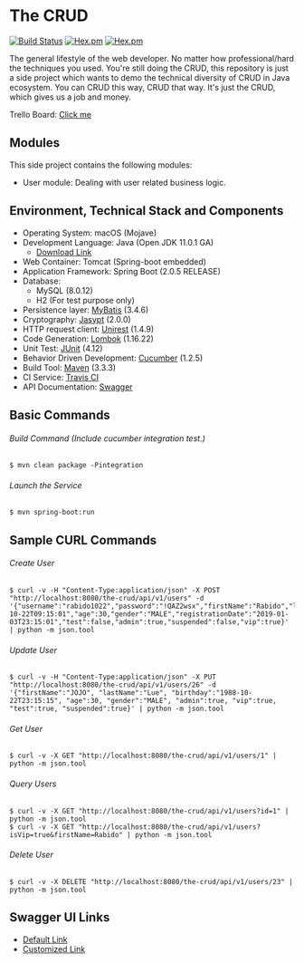 # The CRUD
[![Build Status](https://travis-ci.com/yotsuba1022/the-curd.svg?branch=master)](https://travis-ci.com/yotsuba1022/the-curd)
[![Hex.pm](https://img.shields.io/badge/language-java-blue.svg)]()
[![Hex.pm](https://img.shields.io/hexpm/l/plug.svg)]()

The general lifestyle of the web developer. No matter how professional/hard the techniques you used. You're still doing the CRUD, this repository is just a side project which wants to demo the technical diversity of CRUD in Java ecosystem. You can CRUD this way, CRUD that way. It's just the CRUD, which gives us a job and money.

Trello Board: [Click me](https://trello.com/b/R6dgEl2m/the-crud-storyboard)

## Modules

This side project contains the following modules:
- User module: Dealing with user related business logic.

## Environment, Technical Stack and Components
- Operating System: macOS (Mojave)
- Development Language: Java (Open JDK 11.0.1 GA)
  - [Download Link](https://jdk.java.net/11/)
- Web Container: Tomcat (Spring-boot embedded)
- Application Framework: Spring Boot (2.0.5 RELEASE)
- Database:
    - MySQL (8.0.12)
    - H2 (For test purpose only)
- Persistence layer: [MyBatis](http://www.mybatis.org/mybatis-3/) (3.4.6)
- Cryptography: [Jasypt](http://www.jasypt.org/) (2.0.0)
- HTTP request client: [Unirest](https://github.com/Kong/unirest-java) (1.4.9)
- Code Generation: [Lombok](https://projectlombok.org/) (1.16.22)
- Unit Test: [JUnit](https://junit.org/junit5/) (4.12)
- Behavior Driven Development: [Cucumber](https://cucumber.io/) (1.2.5)
- Build Tool: [Maven](https://maven.apache.org/) (3.3.3)
- CI Service: [Travis CI](https://travis-ci.com/)
- API Documentation: [Swagger](https://swagger.io/)

## Basic Commands
###### Build Command (Include cucumber integration test.)
```
$ mvn clean package -Pintegration
```

###### Launch the Service
```
$ mvn spring-boot:run
```

## Sample CURL Commands
###### Create User
```
$ curl -v -H "Content-Type:application/json" -X POST "http://localhost:8080/the-crud/api/v1/users" -d '{"username":"rabido1022","password":"!QAZ2wsx","firstName":"Rabido","lastName":"JOJO","birthday":"1988-10-22T09:15:01","age":30,"gender":"MALE","registrationDate":"2019-01-03T23:15:01","test":false,"admin":true,"suspended":false,"vip":true}' | python -m json.tool
```
###### Update User
```
$ curl -v -H "Content-Type:application/json" -X PUT "http://localhost:8080/the-crud/api/v1/users/26" -d '{"firstName":"JOJO", "lastName":"Lue", "birthday":"1988-10-22T23:15:15", "age":30, "gender":"MALE", "admin":true, "vip":true, "test":true, "suspended":true}' | python -m json.tool
```
###### Get User
```
$ curl -v -X GET "http://localhost:8080/the-crud/api/v1/users/1" | python -m json.tool
```
###### Query Users
```
$ curl -v -X GET "http://localhost:8080/the-crud/api/v1/users?id=1" | python -m json.tool
$ curl -v -X GET "http://localhost:8080/the-crud/api/v1/users?isVip=true&firstName=Rabido" | python -m json.tool
```
###### Delete User
```
$ curl -v -X DELETE "http://localhost:8080/the-crud/api/v1/users/23" | python -m json.tool
```

## Swagger UI Links
- [Default Link](http://localhost:8080/the-crud/swagger-ui.html#/)
- [Customized Link](http://localhost:8080/the-crud/docs)
